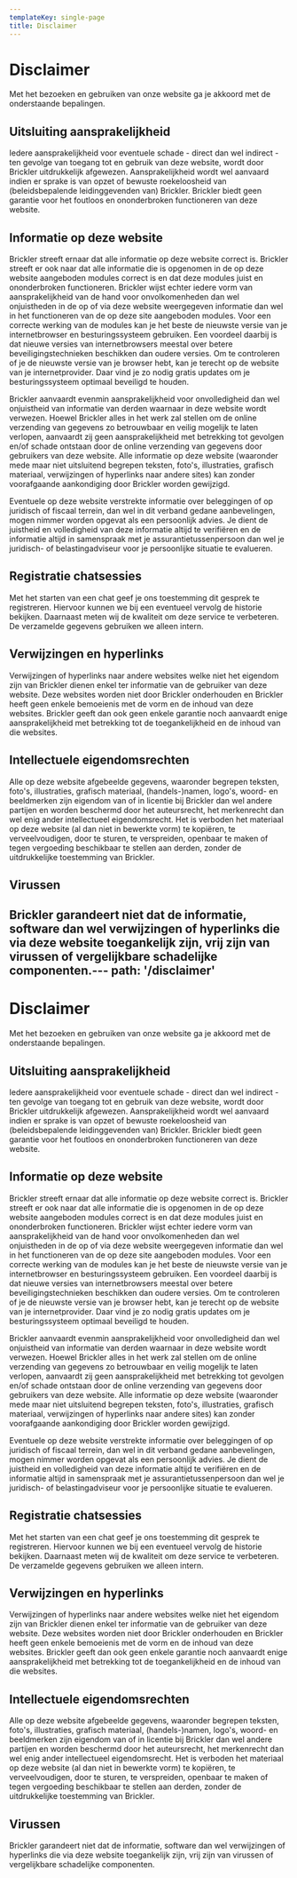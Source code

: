 ```yaml
---
templateKey: single-page
title: Disclaimer
---
```

# Disclaimer

Met het bezoeken en gebruiken van onze website ga je akkoord met de onderstaande bepalingen.

## Uitsluiting aansprakelijkheid

Iedere aansprakelijkheid voor eventuele schade - direct dan wel indirect - ten gevolge van toegang tot en gebruik van deze website, wordt door Brickler uitdrukkelijk afgewezen. Aansprakelijkheid wordt wel aanvaard indien er sprake is van opzet of bewuste roekeloosheid van (beleidsbepalende leidinggevenden van) Brickler. Brickler biedt geen garantie voor het foutloos en ononderbroken functioneren van deze website.

## Informatie op deze website

Brickler streeft ernaar dat alle informatie op deze website correct is. Brickler streeft er ook naar dat alle informatie die is opgenomen in de op deze website aangeboden modules correct is en dat deze modules juist en ononderbroken functioneren. Brickler wijst echter iedere vorm van aansprakelijkheid van de hand voor onvolkomenheden dan wel onjuistheden in de op of via deze website weergegeven informatie dan wel in het functioneren van de op deze site aangeboden modules. Voor een correcte werking van de modules kan je het beste de nieuwste versie van je internetbrowser en besturingssysteem gebruiken. Een voordeel daarbij is dat nieuwe versies van internetbrowsers meestal over betere beveiligingstechnieken beschikken dan oudere versies. Om te controleren of je de nieuwste versie van je browser hebt, kan je terecht op de website van je internetprovider. Daar vind je zo nodig gratis updates om je besturingssysteem optimaal beveiligd te houden.

Brickler aanvaardt evenmin aansprakelijkheid voor onvolledigheid dan wel onjuistheid van informatie van derden waarnaar in deze website wordt verwezen. Hoewel Brickler alles in het werk zal stellen om de online verzending van gegevens zo betrouwbaar en veilig mogelijk te laten verlopen, aanvaardt zij geen aansprakelijkheid met betrekking tot gevolgen en/of schade ontstaan door de online verzending van gegevens door gebruikers van deze website. Alle informatie op deze website (waaronder mede maar niet uitsluitend begrepen teksten, foto's, illustraties, grafisch materiaal, verwijzingen of hyperlinks naar andere sites) kan zonder voorafgaande aankondiging door Brickler worden gewijzigd.

Eventuele op deze website verstrekte informatie over beleggingen of op juridisch of fiscaal terrein, dan wel in dit verband gedane aanbevelingen, mogen nimmer worden opgevat als een persoonlijk advies. Je dient de juistheid en volledigheid van deze informatie altijd te verifiëren en de informatie altijd in samenspraak met je assurantietussenpersoon dan wel je juridisch- of belastingadviseur voor je persoonlijke situatie te evalueren.

## Registratie chatsessies

Met het starten van een chat geef je ons toestemming dit gesprek te registreren. Hiervoor kunnen we bij een eventueel vervolg de historie bekijken. Daarnaast meten wij de kwaliteit om deze service te verbeteren. De verzamelde gegevens gebruiken we alleen intern.

## Verwijzingen en hyperlinks

Verwijzingen of hyperlinks naar andere websites welke niet het eigendom zijn van Brickler dienen enkel ter informatie van de gebruiker van deze website. Deze websites worden niet door Brickler onderhouden en Brickler heeft geen enkele bemoeienis met de vorm en de inhoud van deze websites. Brickler geeft dan ook geen enkele garantie noch aanvaardt enige aansprakelijkheid met betrekking tot de toegankelijkheid en de inhoud van die websites.

## Intellectuele eigendomsrechten

Alle op deze website afgebeelde gegevens, waaronder begrepen teksten, foto's, illustraties, grafisch materiaal, (handels-)namen, logo's, woord- en beeldmerken zijn eigendom van of in licentie bij Brickler dan wel andere partijen en worden beschermd door het auteursrecht, het merkenrecht dan wel enig ander intellectueel eigendomsrecht. Het is verboden het materiaal op deze website (al dan niet in bewerkte vorm) te kopiëren, te verveelvoudigen, door te sturen, te verspreiden, openbaar te maken of tegen vergoeding beschikbaar te stellen aan derden, zonder de uitdrukkelijke toestemming van Brickler.

## Virussen

Brickler garandeert niet dat de informatie, software dan wel verwijzingen of hyperlinks die via deze website toegankelijk zijn, vrij zijn van virussen of vergelijkbare schadelijke componenten.---
path: '/disclaimer'
---

# Disclaimer

Met het bezoeken en gebruiken van onze website ga je akkoord met de onderstaande bepalingen.

## Uitsluiting aansprakelijkheid

Iedere aansprakelijkheid voor eventuele schade - direct dan wel indirect - ten gevolge van toegang tot en gebruik van deze website, wordt door Brickler uitdrukkelijk afgewezen. Aansprakelijkheid wordt wel aanvaard indien er sprake is van opzet of bewuste roekeloosheid van (beleidsbepalende leidinggevenden van) Brickler. Brickler biedt geen garantie voor het foutloos en ononderbroken functioneren van deze website.

## Informatie op deze website

Brickler streeft ernaar dat alle informatie op deze website correct is. Brickler streeft er ook naar dat alle informatie die is opgenomen in de op deze website aangeboden modules correct is en dat deze modules juist en ononderbroken functioneren. Brickler wijst echter iedere vorm van aansprakelijkheid van de hand voor onvolkomenheden dan wel onjuistheden in de op of via deze website weergegeven informatie dan wel in het functioneren van de op deze site aangeboden modules. Voor een correcte werking van de modules kan je het beste de nieuwste versie van je internetbrowser en besturingssysteem gebruiken. Een voordeel daarbij is dat nieuwe versies van internetbrowsers meestal over betere beveiligingstechnieken beschikken dan oudere versies. Om te controleren of je de nieuwste versie van je browser hebt, kan je terecht op de website van je internetprovider. Daar vind je zo nodig gratis updates om je besturingssysteem optimaal beveiligd te houden.

Brickler aanvaardt evenmin aansprakelijkheid voor onvolledigheid dan wel onjuistheid van informatie van derden waarnaar in deze website wordt verwezen. Hoewel Brickler alles in het werk zal stellen om de online verzending van gegevens zo betrouwbaar en veilig mogelijk te laten verlopen, aanvaardt zij geen aansprakelijkheid met betrekking tot gevolgen en/of schade ontstaan door de online verzending van gegevens door gebruikers van deze website. Alle informatie op deze website (waaronder mede maar niet uitsluitend begrepen teksten, foto's, illustraties, grafisch materiaal, verwijzingen of hyperlinks naar andere sites) kan zonder voorafgaande aankondiging door Brickler worden gewijzigd.

Eventuele op deze website verstrekte informatie over beleggingen of op juridisch of fiscaal terrein, dan wel in dit verband gedane aanbevelingen, mogen nimmer worden opgevat als een persoonlijk advies. Je dient de juistheid en volledigheid van deze informatie altijd te verifiëren en de informatie altijd in samenspraak met je assurantietussenpersoon dan wel je juridisch- of belastingadviseur voor je persoonlijke situatie te evalueren.

## Registratie chatsessies

Met het starten van een chat geef je ons toestemming dit gesprek te registreren. Hiervoor kunnen we bij een eventueel vervolg de historie bekijken. Daarnaast meten wij de kwaliteit om deze service te verbeteren. De verzamelde gegevens gebruiken we alleen intern.

## Verwijzingen en hyperlinks

Verwijzingen of hyperlinks naar andere websites welke niet het eigendom zijn van Brickler dienen enkel ter informatie van de gebruiker van deze website. Deze websites worden niet door Brickler onderhouden en Brickler heeft geen enkele bemoeienis met de vorm en de inhoud van deze websites. Brickler geeft dan ook geen enkele garantie noch aanvaardt enige aansprakelijkheid met betrekking tot de toegankelijkheid en de inhoud van die websites.

## Intellectuele eigendomsrechten

Alle op deze website afgebeelde gegevens, waaronder begrepen teksten, foto's, illustraties, grafisch materiaal, (handels-)namen, logo's, woord- en beeldmerken zijn eigendom van of in licentie bij Brickler dan wel andere partijen en worden beschermd door het auteursrecht, het merkenrecht dan wel enig ander intellectueel eigendomsrecht. Het is verboden het materiaal op deze website (al dan niet in bewerkte vorm) te kopiëren, te verveelvoudigen, door te sturen, te verspreiden, openbaar te maken of tegen vergoeding beschikbaar te stellen aan derden, zonder de uitdrukkelijke toestemming van Brickler.

## Virussen

Brickler garandeert niet dat de informatie, software dan wel verwijzingen of hyperlinks die via deze website toegankelijk zijn, vrij zijn van virussen of vergelijkbare schadelijke componenten.

